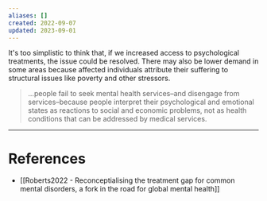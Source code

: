 ```yaml
---
aliases: []
created: 2022-09-07
updated: 2023-09-01
---
```


It's too simplistic to think that, if we increased access to psychological treatments, the issue could be resolved. There may also be lower demand in some areas because affected individuals attribute their suffering to structural issues like poverty and other stressors.

> ...people fail to seek mental health services–and disengage from services–because people interpret their psychological and emotional states as reactions to social and economic problems, not as health conditions that can be addressed by medical services.

---
# References
* [[Roberts2022 - Reconceptialising the treatment gap for common mental disorders, a fork in the road for global mental health]]